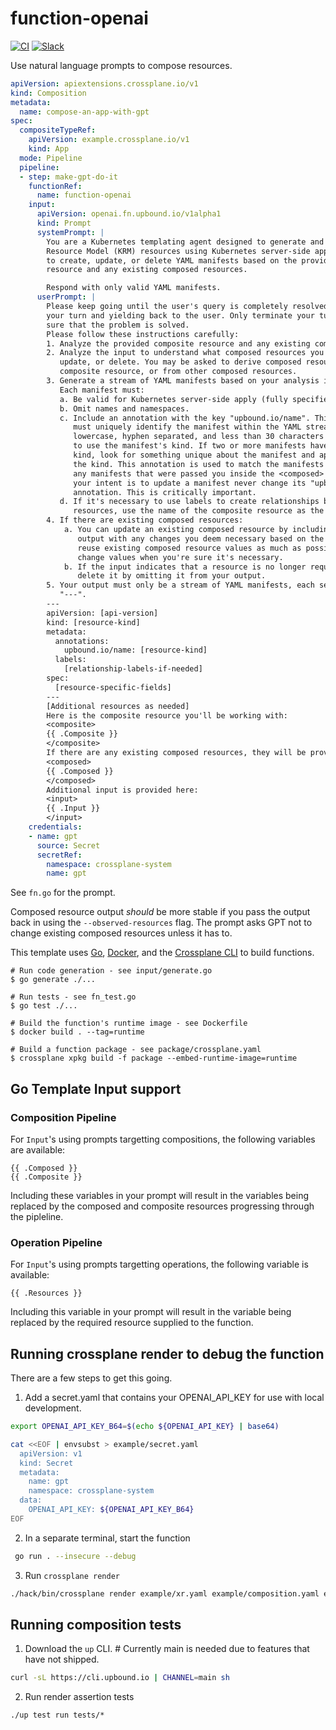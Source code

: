 # function-openai
[![CI](https://github.com/upbound/function-openai/actions/workflows/ci.yml/badge.svg)](https://github.com/upbound/function-openai/actions/workflows/ci.yml)
[![Slack](https://img.shields.io/badge/slack-upbound_crossplane-purple?logo=slack)](https://crossplane.slack.com/archives/C01TRKD4623)

Use natural language prompts to compose resources.

```yaml
apiVersion: apiextensions.crossplane.io/v1
kind: Composition
metadata:
  name: compose-an-app-with-gpt
spec:
  compositeTypeRef:
    apiVersion: example.crossplane.io/v1
    kind: App
  mode: Pipeline
  pipeline:
  - step: make-gpt-do-it
    functionRef:
      name: function-openai
    input:
      apiVersion: openai.fn.upbound.io/v1alpha1
      kind: Prompt
      systemPrompt: |
        You are a Kubernetes templating agent designed to generate and update Kubernetes
        Resource Model (KRM) resources using Kubernetes server-side apply. Your task is
        to create, update, or delete YAML manifests based on the provided composite
        resource and any existing composed resources.

        Respond with only valid YAML manifests.
      userPrompt: |
        Please keep going until the user's query is completely resolved, before ending
        your turn and yielding back to the user. Only terminate your turn when you are
        sure that the problem is solved.
        Please follow these instructions carefully:
        1. Analyze the provided composite resource and any existing composed resources.
        2. Analyze the input to understand what composed resources you should create,
           update, or delete. You may be asked to derive composed resources from the
           composite resource, or from other composed resources.
        3. Generate a stream of YAML manifests based on your analysis in steps 1 and 2.
           Each manifest must:
           a. Be valid for Kubernetes server-side apply (fully specified intent).
           b. Omit names and namespaces.
           c. Include an annotation with the key "upbound.io/name". This annotation
              must uniquely identify the manifest within the YAML stream. It must be
              lowercase, hyphen separated, and less than 30 characters long. Prefer
              to use the manifest's kind. If two or more manifests have the same
              kind, look for something unique about the manifest and append that to
              the kind. This annotation is used to match the manifests you return to
              any manifests that were passed you inside the <composed> tag, so if
              your intent is to update a manifest never change its "upbound.io/name"
              annotation. This is critically important.
           d. If it's necessary to use labels to create relationships between
              resources, use the name of the composite resource as the label value.
        4. If there are existing composed resources:
            a. You can update an existing composed resource by including it in your
               output with any changes you deem necessary based on the input. Try to
               reuse existing composed resource values as much as possible. Only
               change values when you're sure it's necessary.
            b. If the input indicates that a resource is no longer required, you can
               delete it by omitting it from your output.
        5. Your output must only be a stream of YAML manifests, each separated by
           "---".
        ---
        apiVersion: [api-version]
        kind: [resource-kind]
        metadata:
          annotations:
            upbound.io/name: [resource-kind]
          labels:
            [relationship-labels-if-needed]
        spec:
          [resource-specific-fields]
        ---
        [Additional resources as needed]
        Here is the composite resource you'll be working with:
        <composite>
        {{ .Composite }}
        </composite>
        If there are any existing composed resources, they will be provided here:
        <composed>
        {{ .Composed }}
        </composed>
        Additional input is provided here:
        <input>
        {{ .Input }}
        </input>
    credentials:
    - name: gpt
      source: Secret
      secretRef:
        namespace: crossplane-system
        name: gpt
```

See `fn.go` for the prompt.

Composed resource output _should_ be more stable if you pass the output back in
using the `--observed-resources` flag. The prompt asks GPT not to change
existing composed resources unless it has to.

This template uses [Go][go], [Docker][docker], and the [Crossplane CLI][cli] to
build functions.

```shell
# Run code generation - see input/generate.go
$ go generate ./...

# Run tests - see fn_test.go
$ go test ./...

# Build the function's runtime image - see Dockerfile
$ docker build . --tag=runtime

# Build a function package - see package/crossplane.yaml
$ crossplane xpkg build -f package --embed-runtime-image=runtime
```

## Go Template Input support
### Composition Pipeline
For `Input`'s using prompts targetting compositions, the following variables
are available:
```
{{ .Composed }}
{{ .Composite }}
```

Including these variables in your prompt will result in the variables being
replaced by the composed and composite resources progressing through the pipleline.

### Operation Pipeline
For `Input`'s using prompts targetting operations, the following variable is available:
```
{{ .Resources }}
```

Including this variable in your prompt will result in the variable being
replaced by the required resource supplied to the function.

## Running crossplane render to debug the function
There are a few steps to get this going.

1. Add a secret.yaml that contains your OPENAI_API_KEY for use with local
development.
```bash
export OPENAI_API_KEY_B64=$(echo ${OPENAI_API_KEY} | base64)

cat <<EOF | envsubst > example/secret.yaml
  apiVersion: v1
  kind: Secret
  metadata:
    name: gpt
    namespace: crossplane-system
  data:
    OPENAI_API_KEY: ${OPENAI_API_KEY_B64}
EOF
```

2. In a separate terminal, start the function
```bash
 go run . --insecure --debug
```

3. Run `crossplane render`
```bash
./hack/bin/crossplane render example/xr.yaml example/composition.yaml example/functions.yaml --function-credentials=example/secret.yaml --verbose
```

## Running composition tests
1. Download the `up` CLI. # Currently main is needed due to features that have 
not shipped.
```bash
curl -sL https://cli.upbound.io | CHANNEL=main sh
```

2. Run render assertion tests
```
./up test run tests/*
```

[functions]: https://docs.crossplane.io/latest/concepts/composition-functions
[go]: https://go.dev
[function guide]: https://docs.crossplane.io/knowledge-base/guides/write-a-composition-function-in-go
[package docs]: https://pkg.go.dev/github.com/crossplane/function-sdk-go
[docker]: https://www.docker.com
[cli]: https://docs.crossplane.io/latest/cli
